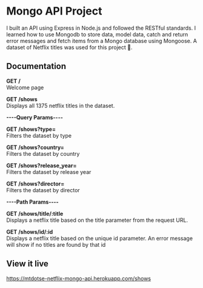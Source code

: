 # Mongo API Project 

I built an API using Express in Node.js and followed the RESTful standards. I learned how to use Mongodb to store data, model data, catch and return error messages and fetch items from a Mongo database using Mongoose. A dataset of Netflix titles was used for this project 🎥.

## Documentation

<b>GET /</b>  <br>
Welcome page

<b>GET /shows</b>  <br>
Displays all 1375 netflix titles in the dataset.

<b>----Query Params----</b>

<b>GET /shows?type=</b>  <br>
Filters the dataset by type

<b>GET /shows?country=</b>  <br>
Filters the dataset by country

<b>GET /shows?release_year=</b>  <br>
Filters the dataset by release year

<b>GET /shows?director=</b>  <br>
Filters the dataset by director

<b>----Path Params----</b>

<b>GET /shows/title/:title</b>  <br>
Displays a netflix title based on the title parameter from the request URL.

<b>GET /shows/id/:id </b> <br>
Displays a netflix title based on the unique id parameter. An error message will show if no titles are found by that id

## View it live
https://mtdotse-netflix-mongo-api.herokuapp.com/shows
